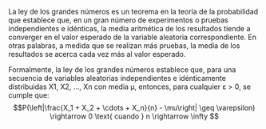 La ley de los grandes números es un teorema en la teoría de la probabilidad que establece que, en un gran número de experimentos o pruebas independientes e idénticas, la media aritmética de los resultados tiende a converger en el valor esperado de la variable aleatoria correspondiente. En otras palabras, a medida que se realizan más pruebas, la media de los resultados se acerca cada vez más al valor esperado.

Formalmente, la ley de los grandes números establece que, para una secuencia de variables aleatorias independientes e idénticamente distribuidas X1, X2, ..., Xn con media μ, entonces, para cualquier ε > 0, se cumple que:
$$P(\left|\frac{X_1 + X_2 + \cdots + X_n}{n} - \mu\right| \geq \varepsilon) \rightarrow 0 \text{ cuando } n \rightarrow \infty
$$
